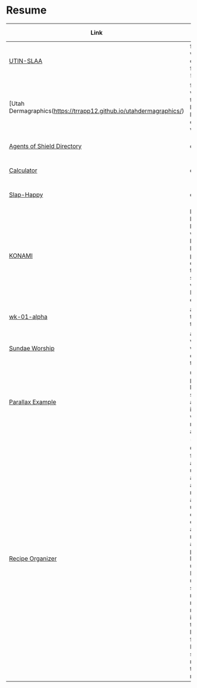 # Resume

|Link|Description|Technologies Used|
|---|---|---|
|[UTIN-SLAA](https://help.github.com/articles/page-build-failed-tag-not-properly-terminated/)| free-lance work completed for local 501-3(c) |JavaScript, ReactJS, HTML5, CSS3|
|[Utah Dermagraphics(https://trrapp12.github.io/utahdermagraphics/)| free-lance work done to improve a local business owners website| JavaScript, HTML5, CSS3|
|[Agents of Shield Directory](http://trrapp12.github.io/avengers_agents_of_shield_directory/)| description | JavasScript, CSS3, HTML5|
|[Calculator](https://trrapp12.github.io/refactored-calculator/)| description | JavasScript, CSS3, HTML5|
|[Slap-Happy](https://trrapp12.github.io/Slap-Happy/)| description | JavasScript, CSS3, HTML5|
|[KONAMI](https://trrapp12-ironyard.github.io/konami/)| basic keystroke listener which listens to keys pushed and displays them to the screen, but with a cool KONAMI easter-egg| JavaScript, HTML5, CSS3|
|[wk-01-alpha](https://help.github.com/articles/page-build-failed-tag-not-properly-terminated/)| a cool tribute to all things fast| JavaScript, HTML5, CSS3|
|[Sundae Worship](https://trrapp12.github.io/Sundae-Worship/)| a basic website with an ice-cream theme|JavaScript, HTML5, CSS3|
|[Parallax Example](http://trrapp12.github.io/parallax-example/)| uses a parallax library to do some awesome interaction with mouse movement and parallax| Parallax, JavaScript, Photoshop|
|[Recipe Organizer](http://trrapp12.github.io/recipe_organizer/)| * Basic CRUD functionality allowing users to add, edit, and delete recipes. * It allows users to collect, sort, organize, and browse recipes. * It allows for photos to be uploaded. * It allows users to sort and retrieve recipes by name or by ingredient type. * It links to a few Pinterest sites for resources to other recipes.| Django, SQLite, JavaScript, HTML5, CSS3, MVC|



